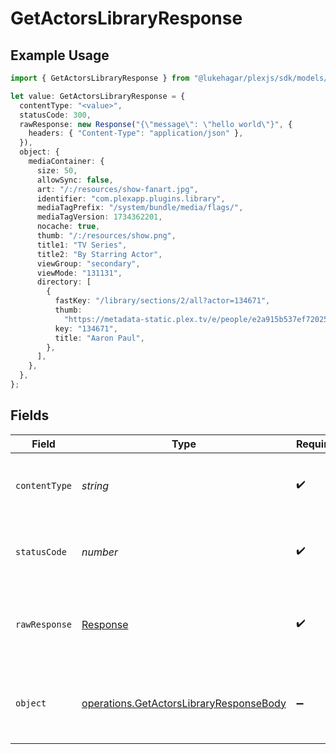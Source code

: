 # GetActorsLibraryResponse

## Example Usage

```typescript
import { GetActorsLibraryResponse } from "@lukehagar/plexjs/sdk/models/operations";

let value: GetActorsLibraryResponse = {
  contentType: "<value>",
  statusCode: 300,
  rawResponse: new Response("{\"message\": \"hello world\"}", {
    headers: { "Content-Type": "application/json" },
  }),
  object: {
    mediaContainer: {
      size: 50,
      allowSync: false,
      art: "/:/resources/show-fanart.jpg",
      identifier: "com.plexapp.plugins.library",
      mediaTagPrefix: "/system/bundle/media/flags/",
      mediaTagVersion: 1734362201,
      nocache: true,
      thumb: "/:/resources/show.png",
      title1: "TV Series",
      title2: "By Starring Actor",
      viewGroup: "secondary",
      viewMode: "131131",
      directory: [
        {
          fastKey: "/library/sections/2/all?actor=134671",
          thumb:
            "https://metadata-static.plex.tv/e/people/e2a915b537ef720252b6d408bc1f91b3.jpg",
          key: "134671",
          title: "Aaron Paul",
        },
      ],
    },
  },
};
```

## Fields

| Field                                                                                                     | Type                                                                                                      | Required                                                                                                  | Description                                                                                               |
| --------------------------------------------------------------------------------------------------------- | --------------------------------------------------------------------------------------------------------- | --------------------------------------------------------------------------------------------------------- | --------------------------------------------------------------------------------------------------------- |
| `contentType`                                                                                             | *string*                                                                                                  | :heavy_check_mark:                                                                                        | HTTP response content type for this operation                                                             |
| `statusCode`                                                                                              | *number*                                                                                                  | :heavy_check_mark:                                                                                        | HTTP response status code for this operation                                                              |
| `rawResponse`                                                                                             | [Response](https://developer.mozilla.org/en-US/docs/Web/API/Response)                                     | :heavy_check_mark:                                                                                        | Raw HTTP response; suitable for custom response parsing                                                   |
| `object`                                                                                                  | [operations.GetActorsLibraryResponseBody](../../../sdk/models/operations/getactorslibraryresponsebody.md) | :heavy_minus_sign:                                                                                        | Successful response containing media container data.                                                      |